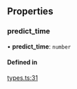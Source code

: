 ## Properties

### predict\_time

• **predict\_time**: `number`

#### Defined in

[types.ts:31](https://github.com/transitive-bullshit/replicate-api/blob/0dee73c/src/types.ts#L31)
